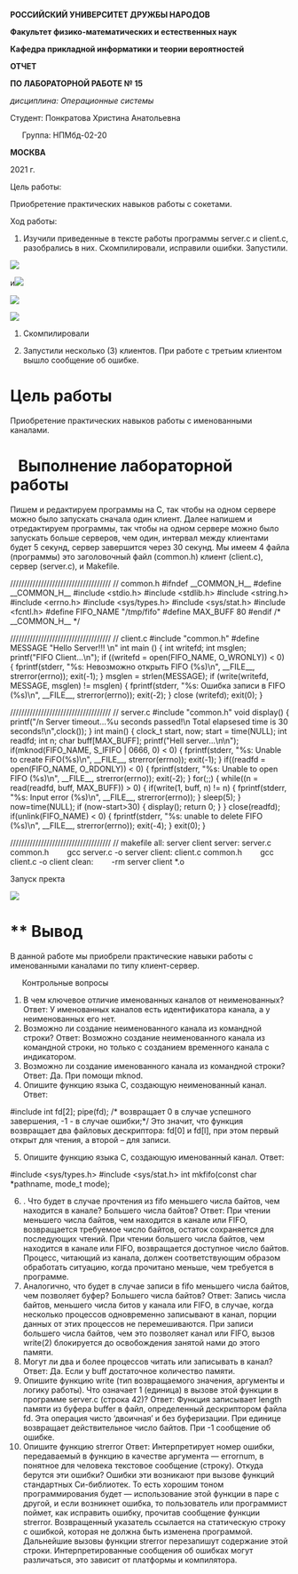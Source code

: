 ﻿**РОССИЙСКИЙ УНИВЕРСИТЕТ ДРУЖБЫ НАРОДОВ**

**Факультет физико-математических и естественных наук**

**Кафедра прикладной информатики и теории вероятностей**





**ОТЧЕТ**

**ПО ЛАБОРАТОРНОЙ РАБОТЕ № 15**

*дисциплина:	Операционные системы*		









Студент:  Понкратова Христина Анатольевна

`	`Группа: НПМбд-02-20                                    







**МОСКВА**

2021 г.

Цель работы:

Приобретение практических навыков работы с сокетами.

Ход работы:

1. Изучили приведенные в тексте работы программы server.c и client.с, разобрались в них. Скомпилировали, исправили ошибки. Запустили.

![](Aspose.Words.320eeadf-125e-4cf8-bea6-badca794c88c.001.png)

и![](Aspose.Words.320eeadf-125e-4cf8-bea6-badca794c88c.002.png)

![](Aspose.Words.320eeadf-125e-4cf8-bea6-badca794c88c.003.png)

![](Aspose.Words.320eeadf-125e-4cf8-bea6-badca794c88c.004.png)

1. Скомпилировали 


1. Запустили несколько (3) клиентов. При работе с третьим клиентом вышло сообщение об ошибке.



# Цель работы
Приобретение практических навыков работы с именованными каналами.
# `	`Выполнение лабораторной работы
Пишем и редактируем программы на С, так чтобы на одном сервере можно было запускать сначала один клиент. Далее напишем и отредактируем программы, так чтобы на одном сервере можно было запускать больше серверов, чем один, интервал между клиентами будет 5 секунд, сервер завершится через 30 секунд. Мы имеем 4 файла (программы) это заголовочный файл (common.h) клиент (client.c), сервер (server.c), и Makefile.

////////////////////////////////////
// common.h
#ifndef \_\_COMMON\_H\_\_
#define \_\_COMMON\_H\_\_
#include <stdio.h>
#include <stdlib.h>
#include <string.h>
#include <errno.h>
#include <sys/types.h>
#include <sys/stat.h>
#include <fcntl.h>
#define FIFO\_NAME "/tmp/fifo"
#define MAX\_BUFF 80
#endif /\* \_\_COMMON\_H\_\_ \*/

////////////////////////////////////
// client.c
#include "common.h"
#define MESSAGE "Hello Server!!! \n"
int main ()
{
int writefd; 
int msglen;
printf("FIFO Client...\n");
if ((writefd = open(FIFO\_NAME, O\_WRONLY)) < 0)
{
fprintf(stderr, "%s: Невозможно открыть FIFO (%s)\n",
\_\_FILE\_\_, strerror(errno));
exit(-1);
}
msglen = strlen(MESSAGE);
if (write(writefd, MESSAGE, msglen) != msglen)
{
fprintf(stderr, "%s: Ошибка записи в FIFO (%s)\n",
\_\_FILE\_\_, strerror(errno));
exit(-2);
}
close (writefd);
exit(0);
} 

////////////////////////////////////
// server.c
#include "common.h"
void display() {
`    `printf("/n Server timeout...%u seconds passed!\n Total elapsesed time is 30 seconds!\n",clock());
}
int main()
{
clock\_t start, now;
start = time(NULL);
int readfd;
int n;
char buff[MAX\_BUFF];
printf("Hell server...\n\n");
if(mknod(FIFO\_NAME, S\_IFIFO | 0666, 0) < 0)
{
fprintf(stderr, "%s: Unable to create FiFO(%s)\n", \_\_FILE\_\_, strerror(errno));
exit(-1);
}
if((readfd = open(FIFO\_NAME, O\_RDONLY)) < 0)
{
fprintf(stderr, "%s: Unable to open FIFO (%s)\n", \_\_FILE\_\_, strerror(errno));
exit(-2);
}
for(;;)
{
while((n = read(readfd, buff, MAX\_BUFF)) > 0)
{
if(write(1, buff, n) != n)
{
fprintf(stderr, "%s: Input error (%s)\n", \_\_FILE\_\_, strerror(errno));
}
sleep(5);
}
now=time(NULL);
if (now-start>30)
{
display();
return 0;
}
}
close(readfd); 
if(unlink(FIFO\_NAME) < 0)
{
fprintf(stderr, "%s: unable to delete FIFO (%s)\n", \_\_FILE\_\_, strerror(errno)); 
exit(-4);
}
exit(0);
}

////////////////////////////////////
// makefile
all: server client
server: server.c common.h
`    `gcc server.c -o server
client: client.c common.h
`    `gcc client.c -o client
clean:
`    `-rm server client \*.o

Запуск пректа

![](Aspose.Words.320eeadf-125e-4cf8-bea6-badca794c88c.005.png)
# **	Вывод
В данной работе мы приобрели практические навыки работы с именованными каналами по типу клиент-сервер.

`	`Контрольные вопросы

1. В чем ключевое отличие именованных каналов от неименованных? Ответ: У именованных каналов есть идентификатора канала, а у неименованных его нет.
1. Возможно ли создание неименованного канала из командной строки? Ответ: Возможно создание неименованного канала из командной строки, но только с созданием временного канала с индикатором.
1. Возможно ли создание именованного канала из командной строки? Ответ: Да. При помощи mknod.
1. Опишите функцию языка С, создающую неименованный канал. Ответ:

#include int fd[2]; 
pipe(fd); 
/\* возвращает 0 в случае успешного завершения, -1 - в случае ошибки;\*/ 
Это значит, что функция возвращает два файловых дескриптора: fd[0] и fd[l], при этом первый открыт для чтения, а второй – для записи.

5. Опишите функцию языка С, создающую именованный канал. Ответ:

#include <sys/types.h> 
#include <sys/stat.h> 
int mkfifo(const char \*pathname, mode\_t mode);

6. . Что будет в случае прочтения из fifo меньшего числа байтов, чем находится в канале? Большего числа байтов? Ответ: При чтении меньшего числа байтов, чем находится в канале или FIFO, возвращается требуемое число байтов, остаток сохраняется для последующих чтений. При чтении большего числа байтов, чем находится в канале или FIFO, возвращается доступное число байтов. Процесс, читающий из канала, должен соответствующим образом обработать ситуацию, когда прочитано меньше, чем требуется в программе.
6. Аналогично, что будет в случае записи в fifo меньшего числа байтов, чем позволяет буфер? Большего числа байтов? Ответ: Запись числа байтов, меньшего числа битов у канала или FIFO, в случае, когда несколько процессов одновременно записывают в канал, порции данных от этих процессов не перемешиваются. При записи большего числа байтов, чем это позволяет канал или FIFO, вызов write(2) блокируется до освобождения занятой нами до этого памяти.
6. Могут ли два и более процессов читать или записывать в канал? Ответ: Да. Если у buff достаточное количество памяти.
6. Опишите функцию write (тип возвращаемого значения, аргументы и логику работы). Что означает 1 (единица) в вызове этой функции в программе server.c (строка 42)? Ответ: Функция записывает length памяти из буфера buffer в файл, определенный дескриптором файла fd. Эта операция чисто ‘двоичная’ и без буферизации. При единице возвращает действительное число байтов. При -1 сообщение об ошибке.
6. Опишите функцию strerror Ответ: Интерпретирует номер ошибки, передаваемый в функцию в качестве аргумента — errornum, в понятное для человека текстовое сообщение (строку). Откуда берутся эти ошибки? Ошибки эти возникают при вызове функций стандартных Си-библиотек. То есть хорошим тоном программирования будет — использование этой функции в паре с другой, и если возникнет ошибка, то пользователь или программист поймет, как исправить ошибку, прочитав сообщение функции strerror. Возвращенный указатель ссылается на статическую строку с ошибкой, которая не должна быть изменена программой. Дальнейшие вызовы функции strerror перезапишут содержание этой строки. Интерпретированные сообщения об ошибках могут различаться, это зависит от платформы и компилятора.

